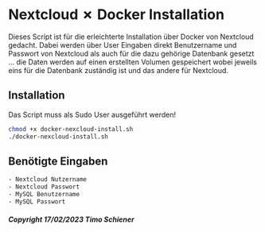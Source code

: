 # Nextcloud ✗ Docker Installation

Dieses Script ist für die erleichterte Installation über Docker von Nextcloud gedacht.
Dabei werden über User Eingaben direkt Benutzername und Passwort von Nextcloud als auch für die dazu gehörige Datenbank gesetzt ... die Daten werden auf einen erstellten Volumen gespeichert wobei jeweils eins für die Datenbank zuständig ist und das andere für Nextcloud.

## Installation

Das Script muss als Sudo User ausgeführt werden! 

```bash
chmod +x docker-nexcloud-install.sh
./docker-nexcloud-install.sh
```

## Benötigte Eingaben

```bash
- Nextcloud Nutzername
- Nextcloud Passwort
- MySQL Benutzername
- MySQL Passwort
```
##### Copyright 17/02/2023 Timo Schiener
